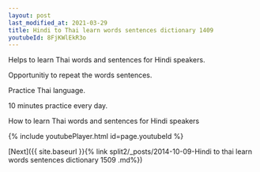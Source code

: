 ```yaml
---
layout: post
last_modified_at: 2021-03-29
title: Hindi to Thai learn words sentences dictionary 1409 
youtubeId: 8FjKWlEkR3o
---
```

 
 
Helps to learn Thai words and sentences for Hindi speakers.

Opportunitiy to repeat the words sentences. 

Practice Thai language. 
 
10 minutes practice every day. 
 
How to learn Thai words and sentences for Hindi speakers 
 
{% include youtubePlayer.html id=page.youtubeId %}
 
 
[Next]({{ site.baseurl }}{% link  split2/_posts/2014-10-09-Hindi to thai learn words sentences dictionary 1509 .md%})
 
